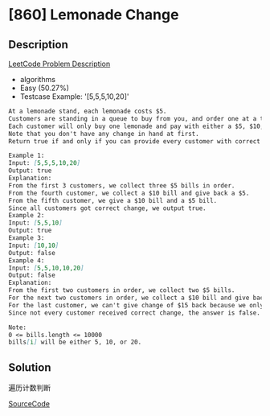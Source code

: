 # [860] Lemonade Change

## Description

[LeetCode Problem Description](https://leetcode.com/problems/lemonade-change/description/)

* algorithms
* Easy (50.27%)
* Testcase Example:  '[5,5,5,10,20]'

```md
At a lemonade stand, each lemonade costs $5.
Customers are standing in a queue to buy from you, and order one at a time (in the order specified by bills).
Each customer will only buy one lemonade and pay with either a $5, $10, or $20 bill.  You must provide the correct change to each customer, so that the net transaction is that the customer pays $5.
Note that you don't have any change in hand at first.
Return true if and only if you can provide every customer with correct change.

Example 1:
Input: [5,5,5,10,20]
Output: true
Explanation:
From the first 3 customers, we collect three $5 bills in order.
From the fourth customer, we collect a $10 bill and give back a $5.
From the fifth customer, we give a $10 bill and a $5 bill.
Since all customers got correct change, we output true.
Example 2:
Input: [5,5,10]
Output: true
Example 3:
Input: [10,10]
Output: false
Example 4:
Input: [5,5,10,10,20]
Output: false
Explanation:
From the first two customers in order, we collect two $5 bills.
For the next two customers in order, we collect a $10 bill and give back a $5 bill.
For the last customer, we can't give change of $15 back because we only have two $10 bills.
Since not every customer received correct change, the answer is false.

Note:
0 <= bills.length <= 10000
bills[i] will be either 5, 10, or 20.
```

## Solution

遍历计数判断

[SourceCode](./solution.js)